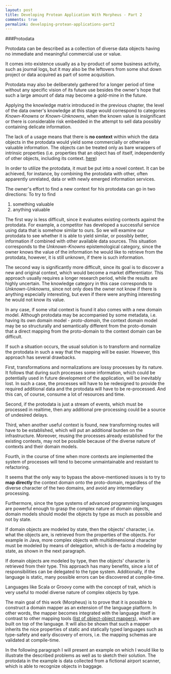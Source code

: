 ```yaml
---
layout: post
title: Developing Protean Application With Morpheus - Part 2
comments: true
permalink: developing-protean-applications-part2
---
```

###Protodata

Protodata can be described as a collection of diverse data objects having no immediate
and meaningful commercial use or value.

It comes into existence usually as a by-product of some business activity,
such as journal logs, but it may also be the leftovers from some shut down project or
data acquired as part of some acquisition.

Protodata may also be deliberately gathered for a longer period of time without
any specific vision of its future use besides the owner's hope that such a large
amount of data may become a gold-mine in the future.

Applying the knowledge matrix introduced in the previous chapter, the level of the data owner's
knowledge at this stage would correspond to categories *Known-Knowns* or *Known-Unknowns*,
when the known value is insignificant or there is considerable risk embedded
in the attempt to sell data possibly containing delicate information.

The lack of a usage means that there is **no context** within which the data objects
in the protodata would yield some commercially or otherwise valuable information.
The objects can be treated only as bare wrappers of intrinsic properties (i.e.
properties that an object has of itself, independently of other objects,
including its context. [here](https://en.wikipedia.org/wiki/Intrinsic_and_extrinsic_properties))

In order to utilize the protodata, it must be put into a novel context. It can
be achieved, for instance, by combining the protodata with other, often apparently
unrelated, data or with newly emerged information services.

The owner's effort to find a new context for his protodata can go in two directions:
To try to find
   1. something valuable
   2. anything valuable

The first way is less difficult, since it evaluates existing contexts against the protodata.
For example, a competitor has developed a successful service using data that is
somehow similar to ours. So we will examine our protodata to see whether it is able to
yield similar, or possibly better, information if combined with other available
data sources. This situation corresponds to the *Unknown-Knowns* epistemological
category, since the owner knows the value of the information he would like to retrieve
from the protodata, however, it is still unknown, if there is such information.

The second way is significantly more difficult, since its goal is to
discover a new and original context, which would become a market differentiator.
This approach usually requires a longer research period, while the results are highly uncertain.
The knowledge category in this case corresponds to *Unknown-Unknowns*, since
not only does the owner not know if there is anything especially interesting, but
even if there were anything interesting he would not know its value.

In any case, if some vital context is found it also comes with a new domain model.
Although protodata may be accompanied by some metadata, i.e. having its own
domain model - *proto-domain*, the context domain model may be so structurally
and semantically different from the proto-domain that a direct mapping from
the proto-domain to the context domain can be difficult.

If such a situation occurs, the usual solution is to transform and normalize
the protodata in such a way that the mapping will be easier. However, this
approach has several drawbacks.

First, transformations and normalizations are lossy processes by its nature.
It follows that during such processes some information, which could be potentially
used in future development of the application, will be inevitably lost. In
such a case, the processes will have to be redesigned to provide the required
additional data and the protodata will have to be re-processed. And this can, of course,
consume a lot of resources and time.

Second, if the protodata is just a stream of events, which must be processed in realtime,
then any additional pre-processing could be a source of undesired delays.

Third, when another useful context is found, new transforming routes will have
to be established, which will put an additional burden on the infrastructure.
Moreover, reusing the processes already established for the existing contexts,
may not be possible because of the diverse nature of contexts and their domain models.

Fourth, in the course of time when more contexts are implemented the system of
processes will tend to become unmaintainable and resistant to refactoring.

It seems that the only way to bypass the above-mentioned issues is to try to
**map directly** the context domain onto the proto-domain, regardless of the diverse character
of the two domains, and avoid any intermediary processing.

Furthermore, since the type systems of advanced programming languages are
powerful enough to grasp the complex nature of domain objects, domain models
should model the objects by type as much as possible and not by state.

If domain objects are modeled by state, then the objects' character,
i.e. what the objects are, is retrieved from the properties of the objects. For
example in Java, more complex objects with multidimensional character must
be modeled by means of delegation, which is de-facto a modeling by state, as shown
in the next paragraph.

If domain objects are modeled by type, then the objects' character is retrieved
from their type. This approach has many benefits, since a lot of responsibilities
can be delegated to the type system. Additionally, if the language is static,
many possible errors can be discovered at compile-time.

Languages like Scala or Groovy come with the concept of trait, which
is very useful to model diverse nature of complex objects by type.

The main goal of this work (Morpheus) is to prove that it is possible to construct
a domain mapper as an extension of the language platform. In other words, the mapper
becomes integrated with the language itself in contrast to other mapping tools
([list of object-object mappers](http://stackoverflow.com/questions/1432764/any-tool-for-java-object-to-object-mapping)),
which are built on top of the language. It will also be shown that such a mapper
inherits the nice properties of static and statically typed languages such as
type-safety and early discovery of errors, i.e. the mapping schemas are validated
at compile-time.

In the following paragraph I will present an example on which I would like
to illustrate the described problems as well as to sketch their solution.
The protodata in the example is data collected from a fictional airport scanner,
which is able to recognize objects in baggage.
